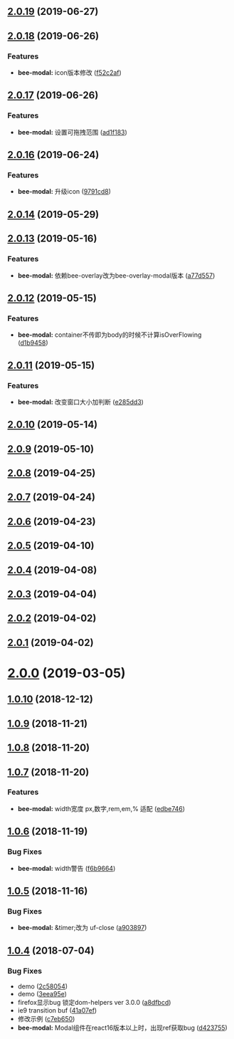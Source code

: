 <a name="2.0.19"></a>
## [2.0.19](https://github.com/tinper-bee/bee-modal/compare/v2.0.18...v2.0.19) (2019-06-27)



<a name="2.0.18"></a>
## [2.0.18](https://github.com/tinper-bee/bee-modal/compare/v2.0.17...v2.0.18) (2019-06-26)


### Features

* **bee-modal:** icon版本修改 ([f52c2af](https://github.com/tinper-bee/bee-modal/commit/f52c2af))



<a name="2.0.17"></a>
## [2.0.17](https://github.com/tinper-bee/bee-modal/compare/v2.0.16...v2.0.17) (2019-06-26)


### Features

* **bee-modal:** 设置可拖拽范围 ([ad1f183](https://github.com/tinper-bee/bee-modal/commit/ad1f183))



<a name="2.0.16"></a>
## [2.0.16](https://github.com/tinper-bee/bee-modal/compare/v2.0.14...v2.0.16) (2019-06-24)


### Features

* **bee-modal:** 升级icon ([9791cd8](https://github.com/tinper-bee/bee-modal/commit/9791cd8))



<a name="2.0.14"></a>
## [2.0.14](https://github.com/tinper-bee/bee-modal/compare/v2.0.13...v2.0.14) (2019-05-29)



<a name="2.0.13"></a>
## [2.0.13](https://github.com/tinper-bee/bee-modal/compare/v2.0.12...v2.0.13) (2019-05-16)


### Features

* **bee-modal:** 依赖bee-overlay改为bee-overlay-modal版本 ([a77d557](https://github.com/tinper-bee/bee-modal/commit/a77d557))



<a name="2.0.12"></a>
## [2.0.12](https://github.com/tinper-bee/bee-modal/compare/v2.0.11...v2.0.12) (2019-05-15)


### Features

* **bee-modal:** container不传即为body的时候不计算isOverFlowing ([d1b9458](https://github.com/tinper-bee/bee-modal/commit/d1b9458))



<a name="2.0.11"></a>
## [2.0.11](https://github.com/tinper-bee/bee-modal/compare/v2.0.10...v2.0.11) (2019-05-15)


### Features

* **bee-modal:** 改变窗口大小加判断 ([e285dd3](https://github.com/tinper-bee/bee-modal/commit/e285dd3))



<a name="2.0.10"></a>
## [2.0.10](https://github.com/tinper-bee/bee-modal/compare/v2.0.9...v2.0.10) (2019-05-14)



<a name="2.0.9"></a>
## [2.0.9](https://github.com/tinper-bee/bee-modal/compare/v2.0.8...v2.0.9) (2019-05-10)



<a name="2.0.8"></a>
## [2.0.8](https://github.com/tinper-bee/bee-modal/compare/v2.0.7...v2.0.8) (2019-04-25)



<a name="2.0.7"></a>
## [2.0.7](https://github.com/tinper-bee/bee-modal/compare/v2.0.6...v2.0.7) (2019-04-24)



<a name="2.0.6"></a>
## [2.0.6](https://github.com/tinper-bee/bee-modal/compare/v2.0.5...v2.0.6) (2019-04-23)



<a name="2.0.5"></a>
## [2.0.5](https://github.com/tinper-bee/bee-modal/compare/v2.0.4...v2.0.5) (2019-04-10)



<a name="2.0.4"></a>
## [2.0.4](https://github.com/tinper-bee/bee-modal/compare/v2.0.3...v2.0.4) (2019-04-08)



<a name="2.0.3"></a>
## [2.0.3](https://github.com/tinper-bee/bee-modal/compare/v2.0.2...v2.0.3) (2019-04-04)



<a name="2.0.2"></a>
## [2.0.2](https://github.com/tinper-bee/bee-modal/compare/v2.0.1...v2.0.2) (2019-04-02)



<a name="2.0.1"></a>
## [2.0.1](https://github.com/tinper-bee/bee-modal/compare/v2.0.0...v2.0.1) (2019-04-02)



<a name="2.0.0"></a>
# [2.0.0](https://github.com/tinper-bee/bee-modal/compare/v1.0.10...v2.0.0) (2019-03-05)



<a name="1.0.10"></a>
## [1.0.10](https://github.com/tinper-bee/bee-modal/compare/v1.0.9...v1.0.10) (2018-12-12)



<a name="1.0.9"></a>
## [1.0.9](https://github.com/tinper-bee/bee-modal/compare/v1.0.8...v1.0.9) (2018-11-21)



<a name="1.0.8"></a>
## [1.0.8](https://github.com/tinper-bee/bee-modal/compare/v1.0.7...v1.0.8) (2018-11-20)



<a name="1.0.7"></a>
## [1.0.7](https://github.com/tinper-bee/bee-modal/compare/v1.0.6...v1.0.7) (2018-11-20)


### Features

* **bee-modal:** width宽度 px,数字,rem,em,% 适配 ([edbe746](https://github.com/tinper-bee/bee-modal/commit/edbe746))



<a name="1.0.6"></a>
## [1.0.6](https://github.com/tinper-bee/bee-modal/compare/v1.0.5...v1.0.6) (2018-11-19)


### Bug Fixes

* **bee-modal:** width警告 ([f6b9664](https://github.com/tinper-bee/bee-modal/commit/f6b9664))



<a name="1.0.5"></a>
## [1.0.5](https://github.com/tinper-bee/bee-modal/compare/v1.0.4...v1.0.5) (2018-11-16)


### Bug Fixes

* **bee-modal:** &timer;改为 uf-close ([a903897](https://github.com/tinper-bee/bee-modal/commit/a903897))



<a name="1.0.4"></a>
## [1.0.4](https://github.com/tinper-bee/bee-modal/compare/a8dfbcd...v1.0.4) (2018-07-04)


### Bug Fixes

* demo ([2c58054](https://github.com/tinper-bee/bee-modal/commit/2c58054))
* demo ([3eea95e](https://github.com/tinper-bee/bee-modal/commit/3eea95e))
* firefox显示bug 锁定dom-helpers ver 3.0.0 ([a8dfbcd](https://github.com/tinper-bee/bee-modal/commit/a8dfbcd))
* ie9 transition buf ([41a07ef](https://github.com/tinper-bee/bee-modal/commit/41a07ef))
* 修改示例 ([c7eb650](https://github.com/tinper-bee/bee-modal/commit/c7eb650))
* **bee-modal:** Modal组件在react16版本以上时，出现ref获取bug ([d423755](https://github.com/tinper-bee/bee-modal/commit/d423755))



